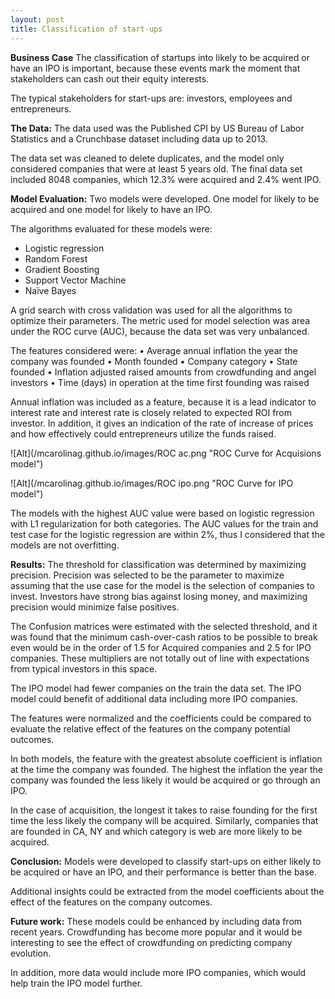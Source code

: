 ```yaml
---
layout: post
title: Classification of start-ups
---
```


**Business Case**
The classification of startups into likely to be acquired or have an IPO is important, because these events mark the moment that stakeholders can cash out their equity interests.

The typical stakeholders for start-ups are: investors, employees and entrepreneurs.

**The Data:**
The data used was the Published CPI by US Bureau of Labor Statistics and a Crunchbase dataset including data up to 2013. 

The data set was cleaned to delete duplicates, and the model only considered companies that were at least 5 years old. The final data set included 8048 companies, which 12.3% were acquired and 2.4% went IPO.

**Model Evaluation:**
Two models were developed. One model for likely to be acquired and one model for likely to have an IPO.
 
The algorithms evaluated for these models were:
-	Logistic regression
-	Random Forest
-	Gradient Boosting
-	Support Vector Machine
-	Naïve Bayes

A grid search with cross validation was used for all the algorithms to optimize their parameters. The metric used for model selection was area under the ROC curve (AUC), because the data set was very unbalanced.

The features considered were:
•	Average annual inflation the year the company was founded
•	Month founded
•	Company category
•	State founded
•	Inflation adjusted raised amounts from crowdfunding and angel investors
•	Time (days) in operation at the time first founding was raised

Annual inflation was included as a feature, because it is a lead indicator to interest rate and interest rate is closely related to expected ROI from investor. In addition, it gives an indication of the rate of increase of prices and how effectively could entrepreneurs utilize the funds raised.

![Alt](/mcarolinag.github.io/images/ROC ac.png "ROC Curve for Acquisions model")

![Alt](/mcarolinag.github.io/images/ROC ipo.png "ROC Curve for IPO model")



The models with the highest AUC value were based on logistic regression with L1 regularization for both categories. The AUC values for the train and test case for the logistic regression are within 2%, thus I considered that the models are not overfitting. 

**Results:**
The threshold for classification was determined by maximizing precision. Precision was selected to be the parameter to maximize assuming that the use case for the model is the selection of companies to invest.  Investors have strong bias against losing money, and maximizing precision would minimize false positives.

The Confusion matrices were estimated with the selected threshold, and it was found that the minimum cash-over-cash ratios to be possible to break even would be in the order of 1.5 for Acquired companies and 2.5 for IPO companies. These multipliers are not totally out of line with expectations from typical investors in this space.

The IPO model had fewer companies on the train the data set. The IPO model could benefit of additional data including more IPO companies.

The features were normalized and the coefficients could be compared to evaluate the relative effect of the features on the company potential outcomes.

In both models, the feature with the greatest absolute coefficient is inflation at the time the company was founded. The highest the inflation the year the company was founded the less likely it would be acquired or go through an IPO.

In the case of acquisition, the longest it takes to raise founding for the first time the less likely the company will be acquired. Similarly, companies that are founded in CA, NY and which category is web are more likely to be acquired.

**Conclusion:**
Models were developed to classify start-ups on either likely to be acquired or have an IPO, and their performance is better than the base.

Additional insights could be extracted from the model coefficients about the effect of the features on the company outcomes.

**Future work:**
These models could be enhanced by including data from recent years. Crowdfunding has become more popular and it would be interesting to see the effect of crowdfunding on predicting company evolution.

In addition, more data would include more IPO companies, which would help train the IPO model further.


